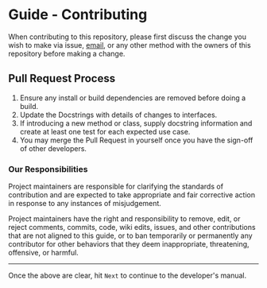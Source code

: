 # Guide - Contributing

When contributing to this repository, please first discuss the change you wish to make via issue,
[email](emailto:magpylib@gmail.com), or any other method with the owners of this repository before making a change. 

## Pull Request Process

1. Ensure any install or build dependencies are removed before doing a 
   build.
2. Update the Docstrings with details of changes to interfaces.
3. If introducing a new method or class, supply docstring information and create at least one test for each expected use case.
4. You may merge the Pull Request in yourself once you have the sign-off of other developers.

### Our Responsibilities

Project maintainers are responsible for clarifying the standards of contribution
and are expected to take appropriate and fair corrective action in
response to any instances of misjudgement.

Project maintainers have the right and responsibility to remove, edit, or
reject comments, commits, code, wiki edits, issues, and other contributions
that are not aligned to this guide, or to ban temporarily or
permanently any contributor for other behaviors that they deem inappropriate,
threatening, offensive, or harmful.

---

Once the above are clear, hit `Next` to continue to the developer's manual.